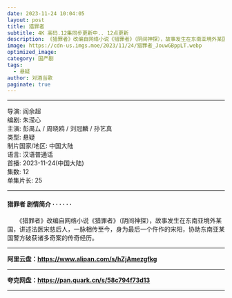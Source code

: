 ```yaml
---
date: 2023-11-24 10:04:05
layout: post
title: 猎罪者
subtitle: 4K 高码.12集同步更新中.. 12点更新
description: 《猎罪者》改编自网络小说《猎罪者》（阴间神探），故事发生在东南亚境外某国，讲述法医宋慈后人，一脉相传至今，身为最后一个仵作的宋阳，协助东南亚某国警方破获诸多奇案的传奇经历...
image: https://cdn-us.imgs.moe/2023/11/24/猎罪者_JouwGBppLT.webp
optimized_image: 
category: 国产剧
tags:
  - 悬疑
author: 对酒当歌
paginate: true
---
```


---

导演: 阎余超  
编剧: 朱滢心  
主演: 彭禺厶 / 周晓鸥 / 刘冠麟 / 孙艺真  
类型: 悬疑  
制片国家/地区: 中国大陆  
语言: 汉语普通话  
首播: 2023-11-24(中国大陆)  
集数: 12  
单集片长: 25  

---

#### 猎罪者 剧情简介 · · · · · ·

　　《猎罪者》改编自网络小说《猎罪者》（阴间神探），故事发生在东南亚境外某国，讲述法医宋慈后人，一脉相传至今，身为最后一个仵作的宋阳，协助东南亚某国警方破获诸多奇案的传奇经历。

---

**阿里云盘：<https://www.alipan.com/s/hZjAmezgfkg>**

---

**夸克网盘：<https://pan.quark.cn/s/58c794f73d13>**

---
